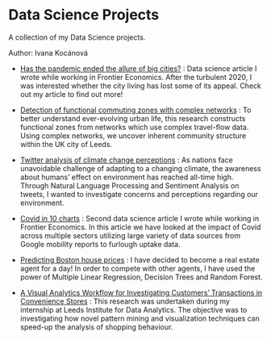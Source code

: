 # Data Science Projects
 
A collection of my Data Science projects.

Author: Ivana Kocánová


* [Has the pandemic ended the allure of big cities?](https://www.frontier-economics.com/uk/en/news-and-articles/articles/article-i8141-has-the-pandemic-ended-the-allure-of-big-cities/#) :
Data science article I wrote while working in Frontier Economics. After the turbulent 2020, I was interested whether the city living has lost some of its appeal. Check out my article to find out more!

* [Detection of functional commuting zones with complex networks](https://github.com/IvanaKocanova/Community_detection_with_Complex_Networks) :
To better understand ever-evolving urban life, this research constructs functional zones from networks which use complex travel-flow data. Using complex networks, we uncover inherent community structure within the UK city of Leeds. 

* [Twitter analysis of climate change perceptions](https://github.com/IvanaKocanova/Data_Science_Projects/blob/master/script/python/Climate_change_perceptions.ipynb) : As nations face unavoidable challenge of adapting to a changing climate, the awareness about humans’ effect on environment has reached all-time high. Through Natural Language Processing and Sentiment Analysis on tweets, I wanted to investigate concerns and perceptions regarding our environment.

* [Covid in 10 charts](https://www.frontier-economics.com/uk/en/news-and-articles/articles/article-i8317-covid-in-10-charts/) :
Second data science article I wrote while working in Frontier Economics. In this article we have looked at the impact of Covid across multiple sectors utilizing large variety of data sources from Google mobility reports to furlough uptake data.

* [Predicting Boston house prices](https://github.com/IvanaKocanova/Data_Science_Projects/blob/master/script/python/House_price_prediction_Linear_regression.ipynb) : I have decided to become a real estate agent for a day! In order to compete with other agents, I have used the power of Multiple Linear Regression, Decision Trees and Random Forest. 

* [A Visual Analytics Workflow for Investigating Customers’ Transactions in
Convenience Stores](https://github.com/IvanaKocanova/Data_Science_Projects/blob/master/pdf/Vizual_workflow_analysis_.pdf) :
This research was undertaken during my internship at Leeds Institute for Data Analytics. The objective was to investigating how novel pattern mining and visualization techniques can speed-up the analysis of shopping behaviour.

